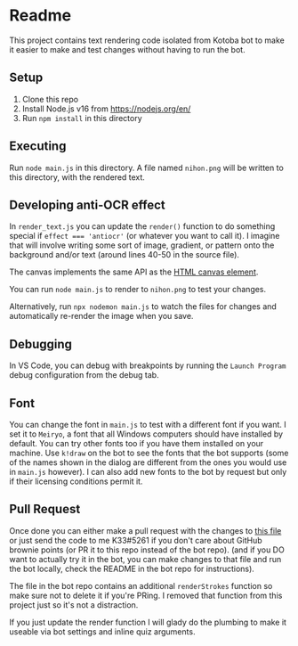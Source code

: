 # Readme

This project contains text rendering code isolated from Kotoba bot to make it easier to make and test changes without having to run the bot.

## Setup

1. Clone this repo
2. Install Node.js v16 from https://nodejs.org/en/
3. Run `npm install` in this directory

## Executing

Run `node main.js` in this directory. A file named `nihon.png` will be written to this directory, with the rendered text.

## Developing anti-OCR effect

In `render_text.js` you can update the `render()` function to do something special if `effect === 'antiocr'` (or whatever you want to call it). I imagine that will involve writing some sort of image, gradient, or pattern onto the background and/or text (around lines 40-50 in the source file).

The canvas implements the same API as the [HTML canvas element](https://developer.mozilla.org/en-US/docs/Web/API/Canvas_API).

You can run `node main.js` to render to `nihon.png` to test your changes.

Alternatively, run `npx nodemon main.js` to watch the files for changes and automatically re-render the image when you save.

## Debugging

In VS Code, you can debug with breakpoints by running the `Launch Program` debug configuration from the debug tab.

## Font

You can change the font in `main.js` to test with a different font if you want. I set it to `Meiryo`, a font that all Windows computers should have installed by default. You can try other fonts too if you have them installed on your machine. Use `k!draw` on the bot to see the fonts that the bot supports (some of the names shown in the dialog are different from the ones you would use in `main.js` however). I can also add new fonts to the bot by request but only if their licensing conditions permit it.

## Pull Request

Once done you can either make a pull request with the changes to [this file](https://github.com/mistval/kotoba/blob/master/bot/src/common/render_text.js) or just send the code to me K33#5261 if you don't care about GitHub brownie points (or PR it to this repo instead of the bot repo). (and if you DO want to actually try it in the bot, you can make changes to that file and run the bot locally, check the README in the bot repo for instructions).

The file in the bot repo contains an additional `renderStrokes` function so make sure not to delete it if you're PRing. I removed that function from this project just so it's not a distraction.

If you just update the render function I will glady do the plumbing to make it useable via bot settings and inline quiz arguments.

